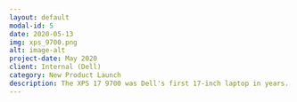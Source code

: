 ```yaml
---
layout: default
modal-id: 5
date: 2020-05-13
img: xps_9700.png
alt: image-alt
project-date: May 2020
client: Internal (Dell)
category: New Product Launch
description: The XPS 17 9700 was Dell's first 17-inch laptop in years. It featured a near-borderless 16:10 display, and an innovative dual-fan vapor chamber cooling system.
---
```

